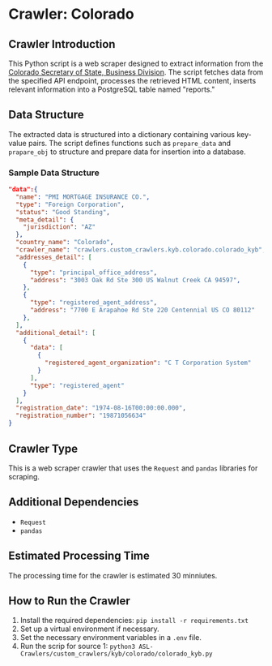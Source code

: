 # Crawler: Colorado

## Crawler Introduction
This Python script is a web scraper designed to extract information from the [Colorado Secretary of State, Business Division](https://data.colorado.gov/Business/Business-Entities-in-Colorado/4ykn-tg5h). The script fetches data from the specified API endpoint, processes the retrieved HTML content, inserts relevant information into a PostgreSQL table named "reports."

## Data Structure
The extracted data is structured into a dictionary containing various key-value pairs. The script defines functions such as `prepare_data` and `prapare_obj` to structure and prepare data for insertion into a database.

### Sample Data Structure
```json
"data":{
  "name": "PMI MORTGAGE INSURANCE CO.",
  "type": "Foreign Corporation",
  "status": "Good Standing",
  "meta_detail": {
    "jurisdiction": "AZ"
  },
  "country_name": "Colorado",
  "crawler_name": "crawlers.custom_crawlers.kyb.colorado.colorado_kyb",
  "addresses_detail": [
    {
      "type": "principal_office_address",
      "address": "3003 Oak Rd Ste 300 US Walnut Creek CA 94597",
    },
    {
      "type": "registered_agent_address",
      "address": "7700 E Arapahoe Rd Ste 220 Centennial US CO 80112"
    },
  ],
  "additional_detail": [
    {
      "data": [
        {
          "registered_agent_organization": "C T Corporation System"
        }
      ],
      "type": "registered_agent"
    }
  ],
  "registration_date": "1974-08-16T00:00:00.000",
  "registration_number": "19871056634"
}
```

## Crawler Type
This is a web scraper crawler that uses the `Request` and `pandas` libraries for scraping.

## Additional Dependencies
- `Request`
- `pandas` 



## Estimated Processing Time
The processing time for the crawler is estimated 30 minniutes.

## How to Run the Crawler
1. Install the required dependencies: `pip install -r requirements.txt` 
2. Set up a virtual environment if necessary.
3. Set the necessary environment variables in a `.env` file.
4. Run the scrip for source 1: `python3 ASL-Crawlers/custom_crawlers/kyb/colorado/colorado_kyb.py`
